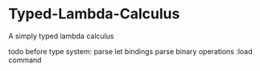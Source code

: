 # Typed-Lambda-Calculus
A simply typed lambda calculus

todo before type system:
	parse let bindings
	parse binary operations
	:load command
